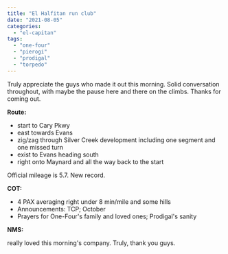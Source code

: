 ```yaml
---
title: "El Halfitan run club"
date: "2021-08-05"
categories: 
  - "el-capitan"
tags: 
  - "one-four"
  - "pierogi"
  - "prodigal"
  - "torpedo"
---
```


Truly appreciate the guys who made it out this morning. Solid conversation throughout, with maybe the pause here and there on the climbs. Thanks for coming out.

**Route:**

- start to Cary Pkwy
- east towards Evans
- zig/zag through Silver Creek development including one segment and one missed turn
- exist to Evans heading south
- right onto Maynard and all the way back to the start

Official mileage is 5.7. New record.

**COT:**

- 4 PAX averaging right under 8 min/mile and some hills
- Announcements: TCP; October
- Prayers for One-Four's family and loved ones; Prodigal's sanity

**NMS:**

really loved this morning's company. Truly, thank you guys.
